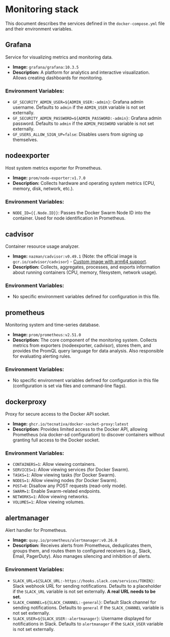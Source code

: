 # Monitoring stack

This document describes the services defined in the `docker-compose.yml` file and their environment variables.

## Grafana

Service for visualizing metrics and monitoring data.

-   **Image:** `grafana/grafana:10.3.5`
-   **Description:** A platform for analytics and interactive visualization. Allows creating dashboards for monitoring.

### Environment Variables:

-   `GF_SECURITY_ADMIN_USER=${ADMIN_USER:-admin}`: Grafana admin username. Defaults to `admin` if the `ADMIN_USER` variable is not set externally.
-   `GF_SECURITY_ADMIN_PASSWORD=${ADMIN_PASSWORD:-admin}`: Grafana admin password. Defaults to `admin` if the `ADMIN_PASSWORD` variable is not set externally.
-   `GF_USERS_ALLOW_SIGN_UP=false`: Disables users from signing up themselves.

## nodeexporter

Host system metrics exporter for Prometheus.

-   **Image:** `prom/node-exporter:v1.7.0`
-   **Description:** Collects hardware and operating system metrics (CPU, memory, disk, network, etc.).

### Environment Variables:

-   `NODE_ID={{.Node.ID}}`: Passes the Docker Swarm Node ID into the container. Used for node identification in Prometheus.

## cadvisor

Container resource usage analyzer.

-   **Image:** `nazman/cadvisor:v0.49.1` (Note: the official image is `gcr.io/cadvisor/cadvisor`) - [Custom image with arm64 support](https://github.com/nazmang/cadvisor-docker).
-   **Description:** Collects, aggregates, processes, and exports information about running containers (CPU, memory, filesystem, network usage).

### Environment Variables:

-   No specific environment variables defined for configuration in this file.

## prometheus

Monitoring system and time-series database.

-   **Image:** `prom/prometheus:v2.51.0`
-   **Description:** The core component of the monitoring system. Collects metrics from exporters (nodeexporter, cadvisor), stores them, and provides the PromQL query language for data analysis. Also responsible for evaluating alerting rules.

### Environment Variables:

-   No specific environment variables defined for configuration in this file (configuration is set via files and command-line flags).

## dockerproxy

Proxy for secure access to the Docker API socket.

-   **Image:** `ghcr.io/tecnativa/docker-socket-proxy:latest`
-   **Description:** Provides limited access to the Docker API, allowing Prometheus (via docker-sd configuration) to discover containers without granting full access to the Docker socket.

### Environment Variables:

-   `CONTAINERS=1`: Allow viewing containers.
-   `SERVICES=1`: Allow viewing services (for Docker Swarm).
-   `TASKS=1`: Allow viewing tasks (for Docker Swarm).
-   `NODES=1`: Allow viewing nodes (for Docker Swarm).
-   `POST=0`: Disallow any POST requests (read-only mode).
-   `SWARM=1`: Enable Swarm-related endpoints.
-   `NETWORKS=1`: Allow viewing networks.
-   `VOLUMES=1`: Allow viewing volumes.

## alertmanager

Alert handler for Prometheus.

-   **Image:** `quay.io/prometheus/alertmanager:v0.26.0`
-   **Description:** Receives alerts from Prometheus, deduplicates them, groups them, and routes them to configured receivers (e.g., Slack, Email, PagerDuty). Also manages silencing and inhibition of alerts.

### Environment Variables:

-   `SLACK_URL=${SLACK_URL:-https://hooks.slack.com/services/TOKEN}`: Slack webhook URL for sending notifications. Defaults to a placeholder if the `SLACK_URL` variable is not set externally. **A real URL needs to be set.**
-   `SLACK_CHANNEL=${SLACK_CHANNEL:-general}`: Default Slack channel for sending notifications. Defaults to `general` if the `SLACK_CHANNEL` variable is not set externally.
-   `SLACK_USER=${SLACK_USER:-alertmanager}`: Username displayed for notifications in Slack. Defaults to `alertmanager` if the `SLACK_USER` variable is not set externally.